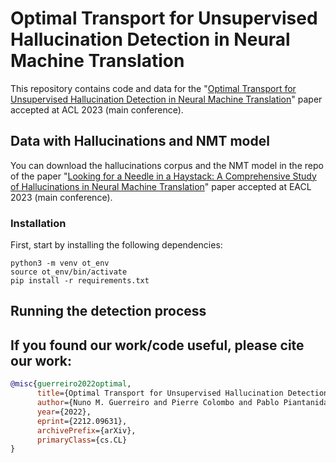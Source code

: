 # Optimal Transport for Unsupervised Hallucination Detection in Neural Machine Translation

This repository contains code and data for the "[Optimal Transport for Unsupervised Hallucination Detection in Neural Machine Translation](https://arxiv.org/abs/2212.09631)" paper accepted at ACL 2023 (main conference).

## Data with Hallucinations and NMT model

You can download the hallucinations corpus and the NMT model in the repo of the paper "[Looking for a Needle in a Haystack: A Comprehensive Study of Hallucinations in Neural Machine Translation](https://arxiv.org/abs/2208.05309)" paper accepted at EACL 2023 (main conference).

### Installation

First, start by installing the following dependencies:

```shell
python3 -m venv ot_env
source ot_env/bin/activate
pip install -r requirements.txt
```

## Running the detection process


## If you found our work/code useful, please cite our work:
```bibtex
@misc{guerreiro2022optimal,
      title={Optimal Transport for Unsupervised Hallucination Detection in Neural Machine Translation}, 
      author={Nuno M. Guerreiro and Pierre Colombo and Pablo Piantanida and André F. T. Martins},
      year={2022},
      eprint={2212.09631},
      archivePrefix={arXiv},
      primaryClass={cs.CL}
}
```
